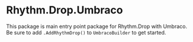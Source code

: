 # Rhythm.Drop.Umbraco

This package is main entry point package for Rhythm.Drop with Umbraco. Be sure to add `.AddRhythmDrop()` to `UmbracoBuilder` to get started.